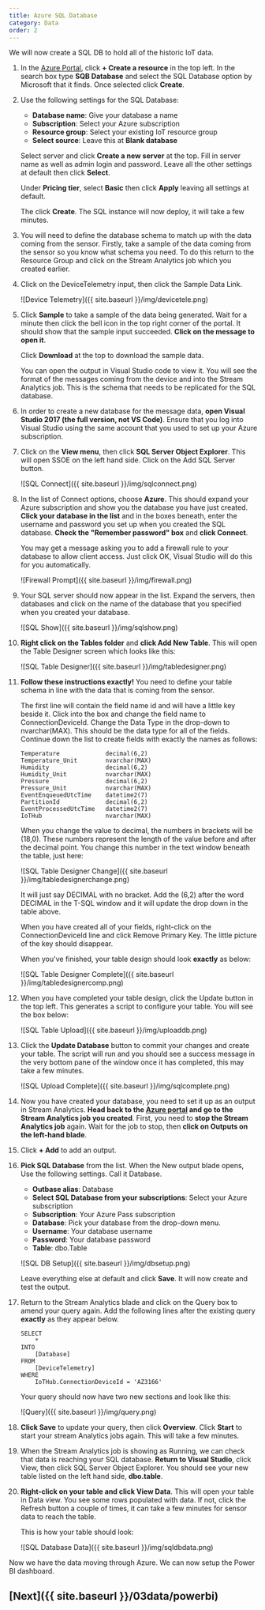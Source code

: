 ```yaml
---
title: Azure SQL Database
category: Data
order: 2
---
```


We will now create a SQL DB to hold all of the historic IoT data.

1. In the [Azure Portal](https://portal.azure.com), click **+ Create a resource** in the top left. In the search box type **SQB Database** and select the SQL Database option by Microsoft that it finds. Once selected click **Create**.

1. Use the following settings for the SQL Database:

    - **Database name**: Give your database a name
    - **Subscription**: Select your Azure subscription
    - **Resource group**: Select your existing IoT resource group
    - **Select source**: Leave this at **Blank database**

    Select server and click **Create a new server** at the top. Fill in server name as well as admin login and password. Leave all the other settings at default then click **Select**.

    Under **Pricing tier**, select **Basic** then click **Apply** leaving all settings at default.

    The click **Create**. The SQL instance will now deploy, it will take a few minutes.

1. You will need to define the database schema to match up with the data coming from the sensor. Firstly, take a sample of the data coming from the sensor so you know what schema  you need. To do this return to the Resource Group and click on the Stream Analytics job which you created earlier. 

1. Click on the DeviceTelemetry input, then click the Sample Data Link.

    ![Device Telemetry]({{ site.baseurl }}/img/devicetele.png)

1. Click **Sample** to take a sample of the data being generated. Wait for a minute then click the bell icon in the top right corner of the portal. It should show that the sample input succeeded. **Click on the message to open it**.

    Click **Download** at the top to download the sample data.

    You can open the output in Visual Studio code to view it. You will see the format of the messages coming from the device and into the Stream Analytics job. This is the schema that needs to be replicated for the SQL database.

1. In order to create a new database for the message data, **open Visual Studio 2017 (the full version, not VS Code)**. Ensure that you log into Visual Studio using the same account that you used to set up your Azure subscription.

1. Click on the **View menu**, then click **SQL Server Object Explorer**. This will open SSOE on the left hand side. Click on the Add SQL Server button.

   ![SQL Connect]({{ site.baseurl }}/img/sqlconnect.png)

1. In the list of Connect options, choose **Azure**. This should expand your Azure subscription and show you the database you have just created. **Click your database in the list** and in the boxes beneath, enter the username and password you set up when you created the SQL database. **Check the "Remember password" box** and **click Connect**.

    You may get a message asking you to add a firewall rule to your database to allow client access.  Just click OK, Visual Studio will do this for you automatically.

    ![Firewall Prompt]({{ site.baseurl }}/img/firewall.png)

1. Your SQL server should now appear in the list. Expand the servers, then databases and click on the name of the database that you specified when you created your database.

    ![SQL Show]({{ site.baseurl }}/img/sqlshow.png)

1. **Right click on the Tables folder** and **click Add New Table**. This will open the Table Designer screen which looks like this:

    ![SQL Table Designer]({{ site.baseurl }}/img/tabledesigner.png)

1. **Follow these instructions exactly!** You need to define your table schema in line with the data that is coming from the sensor. 

    The first line will contain the field name id and will have a little key beside it. Click into the box and change the field name to ConnectionDeviceId. Change the Data Type in the drop-down to nvarchar(MAX). This should be the data type for all of the fields. Continue down the list to create fields with exactly the names as follows:

    ```
    Temperature			    decimal(6,2)
    Temperature_Unit		nvarchar(MAX)
    Humidity			    decimal(6,2)
    Humidity_Unit			nvarchar(MAX)
    Pressure                decimal(6,2)
    Pressure_Unit			nvarchar(MAX)
    EventEnqueuedUtcTime	datetime2(7)
    PartitionId			    decimal(6,2)
    EventProcessedUtcTime	datetime2(7)
    IoTHub				    nvarchar(MAX)
    ```

    When you change the value to decimal, the numbers in brackets will be (18,0). These numbers represent the length of the value before and after the decimal point. You change this number in the text window beneath the table, just here:

    ![SQL Table Designer Change]({{ site.baseurl }}/img/tabledesignerchange.png)

    It will just say DECIMAL with no bracket. Add the (6,2) after the word DECIMAL in the T-SQL window and it will update the drop down in the table above. 

    When you have created all of your fields, right-click on the ConnectionDeviceId line and click Remove Primary Key. The little picture of the key should disappear.

    When you've finished, your table design should look **exactly** as below:

    ![SQL Table Designer Complete]({{ site.baseurl }}/img/tabledesignercomp.png)

1. When you have completed your table design, click the Update button in the top left. This generates a script to configure your table. You will see the box below:

    ![SQL Table Upload]({{ site.baseurl }}/img/uploaddb.png)

1. Click the **Update Database** button to commit your changes and create your table. The script will run and you should see a success message in the very bottom pane of the window once it has completed, this may take a few minutes.

    ![SQL Upload Complete]({{ site.baseurl }}/img/sqlcomplete.png)

1. Now you have created your database, you need to set it up as an output in Stream Analytics. **Head back to the [Azure portal](https://portal.azure.com) and go to the Stream Analytics job you created**. First, you need to **stop the Stream Analytics job** again. Wait for the job to stop, then **click on Outputs on the left-hand blade**.

1. Click **+ Add** to add an output.

1. **Pick SQL Database** from the list. When the New output blade opens, Use the following settings. Call it Database.

    - **Outbase alias**: Database
    - **Select SQL Database from your subscriptions**: Select your Azure subscription
    - **Subscription**: Your Azure Pass subscription
    - **Database**: Pick your database from the drop-down menu.
    - **Username**: Your database username
    - **Password**: Your database password
    - **Table**: dbo.Table

    ![SQL DB Setup]({{ site.baseurl }}/img/dbsetup.png)

    Leave everything else at default and click **Save**. It will now create and test the output.

1. Return to the Stream Analytics blade and click on the Query box to amend your query again. Add the following lines after the existing query **exactly** as they appear below.

    ```
    SELECT
        *
    INTO
        [Database]
    FROM
        [DeviceTelemetry]
    WHERE
        IoTHub.ConnectionDeviceId = 'AZ3166'
    ```

    Your query should now have two new sections and look like this:

    ![Query]({{ site.baseurl }}/img/query.png)

1. **Click Save** to update your query, then click **Overview**. Click **Start** to start your stream Analytics jobs again. This will take a few minutes.

1. When the Stream Analytics job is showing as Running, we can check that data is reaching your SQL database. **Return to Visual Studio**, click View, then click SQL Server Object Explorer. You should see your new table listed on the left hand side, **dbo.table**.

1. **Right-click on your table and click View Data**. This will open your table in Data view. You see some rows populated with data. If not, click the Refresh button a couple of times, it can take a few minutes for sensor data to reach the table.

    This is how your table should look:

    ![SQL Database Data]({{ site.baseurl }}/img/sqldbdata.png)

Now we have the data moving through Azure. We can now setup the Power BI dashboard.

## [Next]({{ site.baseurl }}/03data/powerbi)